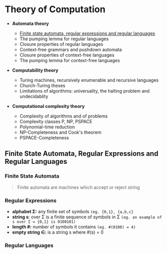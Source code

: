 # Theory of Computation
- **Automata theory**
  - [Finite state automata, regular expressions and regular languages](#finite-state-automata-regular-expressions-and-regular-languages)
  - The pumping lemma for regular languages
  - Closure properties of regular languages
  - Context-free grammars and pushdown automata
  - Closure properties of context-free languages
  - The pumping lemma for context-free languages

- **Computability theory**
  - Turing machines, recursively enumerable and recursive languages
  - Church-Turing theses
  - Limitations of algorithms: universality, the halting problem and undecidablity

- **Computational complexity theory**
  - Complexity of algorithms and of problems
  - Complexity classes P, NP, PSPACE
  - Polynomial-time reduction
  - NP-Completeness and Cook's theorem
  - PSPACE-Completeness

## Finite State Automata, Regular Expressions and Regular Languages
### Finite State Automata
> Finite automata are machines which accept or reject string


### Regular Expressions
- **alphabet Σ:** any finite set of symbols ``(eg. {0,1}, {a,b,c}``
- **string s**: over Σ is a finite sequence of symbols in Σ ``(eg. an example of s over Σ = {0,1} is 0100101)``
- **length #:** number of symbols it contains ``(eg. #(0100) = 4)``
- **empty string ∈:** is a string s where #(s) = 0
### Regular Languages
